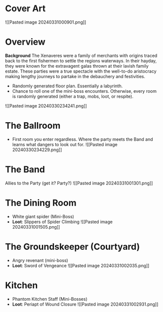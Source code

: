 # Cover Art
![[Pasted image 20240331000901.png]]
# Overview
**Background**
The Xenaveres were a family of merchants with origins traced back to the first fishermen to settle the regions waterways. In their hayday, they were known for the extravagent galas thrown at their lavish family estate. These parties were a true spectacle with the well-to-do aristocracy making lengthy journeys to partake in the debauchery and festivities.


- Randomly generated floor plan. Essentially a labyrinth.
- Chance to roll one of the mini-boss encounters. Otherwise, every room is randomly generated (either a trap, mobs, loot, or respite).

![[Pasted image 20240330234241.png]]
# The Ballroom
- First room you enter regardless. Where the party meets the Band and learns what dangers to look out for.
![[Pasted image 20240330234229.png]]

# The Band
Allies to the Party (get it? Party?)
![[Pasted image 20240331001301.png]]
# The Dining Room
- White giant spider (Mini-Boss)
- **Loot**: Slippers of Spider Climbing
![[Pasted image 20240331001505.png]]
# The Groundskeeper (Courtyard)
- Angry revenant (mini-boss)
- **Loot**: Sword of Vengeance
![[Pasted image 20240331002035.png]]
# Kitchen
- Phantom Kitchen Staff (Mini-Bosses)
- **Loot**: Periapt of Wound Closure
![[Pasted image 20240331002931.png]]